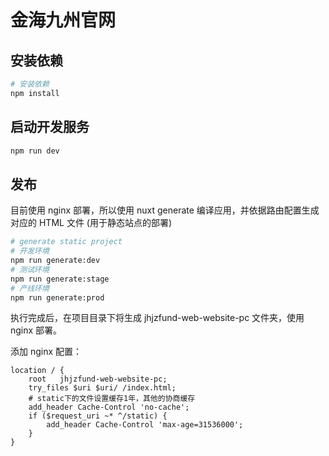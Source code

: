 # 金海九州官网

## 安装依赖

```bash
# 安装依赖
npm install
```

## 启动开发服务

```sh
npm run dev
```

## 发布

目前使用 nginx 部署，所以使用 nuxt generate 编译应用，并依据路由配置生成对应的 HTML 文件 (用于静态站点的部署)

```sh
# generate static project
# 开发环境
npm run generate:dev
# 测试环境
npm run generate:stage
# 产线环境
npm run generate:prod
```

执行完成后，在项目目录下将生成 jhjzfund-web-website-pc 文件夹，使用 nginx 部署。

添加 nginx 配置：

```nginx
location / {
    root   jhjzfund-web-website-pc;
    try_files $uri $uri/ /index.html;
    # static下的文件设置缓存1年，其他的协商缓存
    add_header Cache-Control 'no-cache';
    if ($request_uri ~* ^/static) {
        add_header Cache-Control 'max-age=31536000';
    }
}
```
